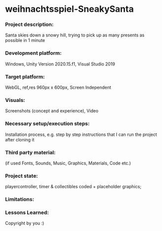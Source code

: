 # weihnachtsspiel-SneakySanta

### Project description: 
Santa skies down a snowy hill, trying to pick up as many presents as possible in 1 minute

### Development platform: 
Windows, Unity Version 2020.15.f1, Visual Studio 2019

### Target platform: 
WebGL, ref,res 960px x 600px, Screen Independent

### Visuals: 
Screenshots (concept and experience), Video

### Necessary setup/execution steps: 
Installation process, e.g. step by step instructions that I can run the project after cloning it

### Third party material: 
(if used Fonts, Sounds, Music, Graphics, Materials, Code etc.)

### Project state: 
playercontroller, timer & collectibles coded + placeholder graphics;

### Limitations: 

### Lessons Learned: 

Copyright by you :)
